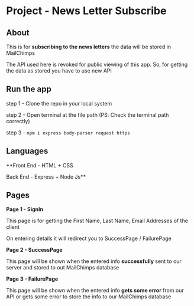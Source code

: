 # Project -  News Letter Subscribe


## About
This is for **subscribing to the news letters** the data will be stored in MailChimps 

The API used here is revoked for public viewing of this app. So, for getting the data as stored you have to use new API 

## Run the app
step 1 - Clone the repo in your local system

step 2 - Open terminal at the file path (PS: Check the terminal path correctly)

step 3 - `npm i express body-parser request https`





## Languages
**Front End - HTML + CSS

Back End - Express + Node Js**


## Pages
**Page 1 - SignIn**

This page is for getting the First Name, Last Name, Email Addresses of the client

On entering details it will redirect you to SuccessPage / FailurePage

**Page 2 - SuccessPage**

This page will be shown when the entered info **successfully** sent to our server and stored to out MailChimps database

**Page 3 - FailurePage**

This page will be shown when the entered info **gets some error** from our API or gets some error to store the info to our MailChimps database

